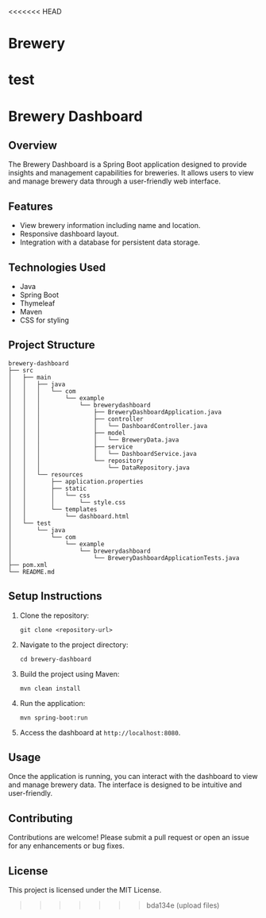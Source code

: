 <<<<<<< HEAD
# Brewery
test
=======
# Brewery Dashboard

## Overview
The Brewery Dashboard is a Spring Boot application designed to provide insights and management capabilities for breweries. It allows users to view and manage brewery data through a user-friendly web interface.

## Features
- View brewery information including name and location.
- Responsive dashboard layout.
- Integration with a database for persistent data storage.

## Technologies Used
- Java
- Spring Boot
- Thymeleaf
- Maven
- CSS for styling

## Project Structure
```
brewery-dashboard
├── src
│   ├── main
│   │   ├── java
│   │   │   └── com
│   │   │       └── example
│   │   │           └── brewerydashboard
│   │   │               ├── BreweryDashboardApplication.java
│   │   │               ├── controller
│   │   │               │   └── DashboardController.java
│   │   │               ├── model
│   │   │               │   └── BreweryData.java
│   │   │               ├── service
│   │   │               │   └── DashboardService.java
│   │   │               └── repository
│   │   │                   └── DataRepository.java
│   │   └── resources
│   │       ├── application.properties
│   │       ├── static
│   │       │   └── css
│   │       │       └── style.css
│   │       └── templates
│   │           └── dashboard.html
│   └── test
│       └── java
│           └── com
│               └── example
│                   └── brewerydashboard
│                       └── BreweryDashboardApplicationTests.java
├── pom.xml
└── README.md
```

## Setup Instructions
1. Clone the repository:
   ```
   git clone <repository-url>
   ```
2. Navigate to the project directory:
   ```
   cd brewery-dashboard
   ```
3. Build the project using Maven:
   ```
   mvn clean install
   ```
4. Run the application:
   ```
   mvn spring-boot:run
   ```
5. Access the dashboard at `http://localhost:8080`.

## Usage
Once the application is running, you can interact with the dashboard to view and manage brewery data. The interface is designed to be intuitive and user-friendly.

## Contributing
Contributions are welcome! Please submit a pull request or open an issue for any enhancements or bug fixes.

## License
This project is licensed under the MIT License.
>>>>>>> bda134e (upload files)

